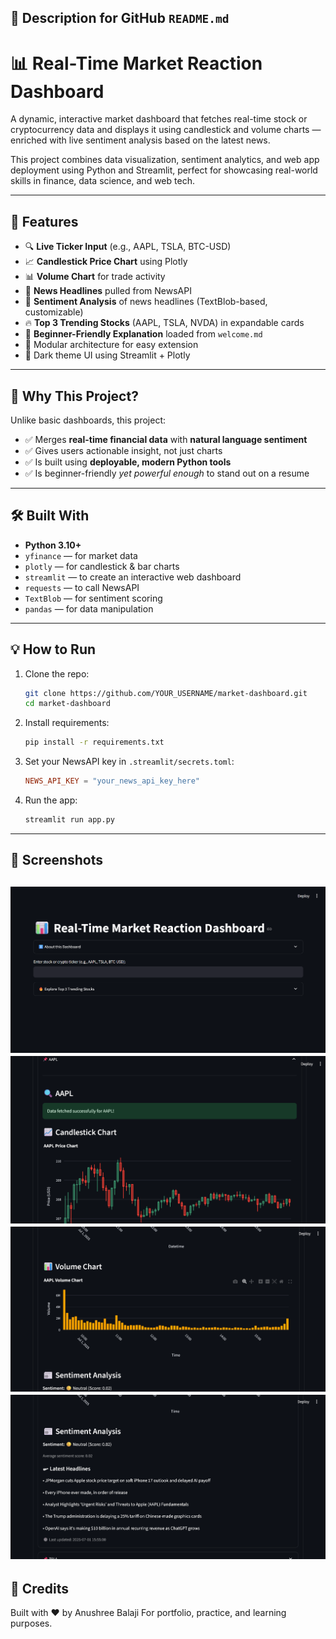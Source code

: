 ## 📌 Description for GitHub `README.md`

# 📊 Real-Time Market Reaction Dashboard

A dynamic, interactive market dashboard that fetches real-time stock or cryptocurrency data and displays it using candlestick and volume charts — enriched with live sentiment analysis based on the latest news.

This project combines data visualization, sentiment analytics, and web app deployment using Python and Streamlit, perfect for showcasing real-world skills in finance, data science, and web tech.

---

## 🚀 Features

- 🔍 **Live Ticker Input** (e.g., AAPL, TSLA, BTC-USD)
- 📈 **Candlestick Price Chart** using Plotly
- 📊 **Volume Chart** for trade activity
- 📰 **News Headlines** pulled from NewsAPI
- 💬 **Sentiment Analysis** of news headlines (TextBlob-based, customizable)
- 🔥 **Top 3 Trending Stocks** (AAPL, TSLA, NVDA) in expandable cards
- 🧠 **Beginner-Friendly Explanation** loaded from `welcome.md`
- 🧩 Modular architecture for easy extension
- 🌙 Dark theme UI using Streamlit + Plotly

---

## 🧠 Why This Project?

Unlike basic dashboards, this project:
- ✅ Merges **real-time financial data** with **natural language sentiment**
- ✅ Gives users actionable insight, not just charts
- ✅ Is built using **deployable, modern Python tools**
- ✅ Is beginner-friendly *yet powerful enough* to stand out on a resume

---

## 🛠 Built With

- **Python 3.10+**
- `yfinance` — for market data
- `plotly` — for candlestick & bar charts
- `streamlit` — to create an interactive web dashboard
- `requests` — to call NewsAPI
- `TextBlob` — for sentiment scoring
- `pandas` — for data manipulation

---

## 💡 How to Run

1. Clone the repo:
   ```bash
   git clone https://github.com/YOUR_USERNAME/market-dashboard.git
   cd market-dashboard
    ```

2. Install requirements:

   ```bash
   pip install -r requirements.txt
   ```

3. Set your NewsAPI key in `.streamlit/secrets.toml`:

   ```toml
   NEWS_API_KEY = "your_news_api_key_here"
   ```

4. Run the app:

   ```bash
   streamlit run app.py
   ```

---

## 📌 Screenshots

![Home](screenshots/home.png)
![Candlestick](screenshots/candlestick.png)
![Volume](screenshots/volume.png)
![Sentimental](screenshots/sentimental.png)
---

## 🧠 Credits

Built with ❤️ by Anushree Balaji
For portfolio, practice, and learning purposes.

```
